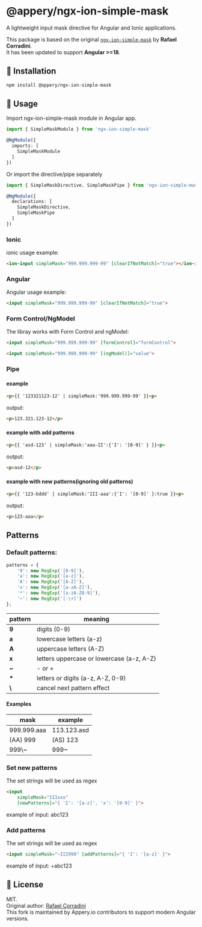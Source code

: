 # @appery/ngx-ion-simple-mask

A lightweight input mask directive for Angular and Ionic applications.

This package is based on the original [`ngx-ion-simple-mask`](https://github.com/rafaelcorradini/ngx-ion-simple-mask) by **Rafael Corradini**.  
It has been updated to support **Angular >=18**.

## 🔧 Installation

```bash
npm install @appery/ngx-ion-simple-mask
```

## 🚀 Usage

Import ngx-ion-simple-mask module in Angular app.
```typescript
import { SimpleMaskModule } from 'ngx-ion-simple-mask'

@NgModule({
  imports: [
    SimpleMaskModule
  ]
})
```

Or import the directive/pipe separately
```typescript
import { SimpleMaskDirective, SimpleMaskPipe } from 'ngx-ion-simple-mask'

@NgModule({
  declarations: [
    SimpleMaskDirective,
    SimpleMaskPipe
  ]
})
```

### Ionic

ionic usage example:
```html
<ion-input simpleMask="999.999.999-99" [clearIfNotMatch]="true"></ion-input>
```

### Angular

Angular usage example:
```html
<input simpleMask="999.999.999-99" [clearIfNotMatch]="true">
```

### Form Control/NgModel

The libray works with Form Control and ngModel:
```html
<input simpleMask="999.999.999-99" [formControl]="formControl">
```

```html
<input simpleMask="999.999.999-99" [(ngModel)]="value">
```

### Pipe

#### example
```html
<p>{{ '123321123-12' | simpleMask:'999.999.999-99' }}<p>
```
output: 
```html
<p>123.321.123-12</p>
```

#### example with add patterns
```html
<p>{{ 'asd-123' | simpleMask:'aaa-II':{'I': '[0-9]' } }}<p>
```
output: 
```html
<p>asd-12</p>
```

#### example with new patterns(ignoring old patterns)
```html
<p>{{ '123-bddd' | simpleMask:'III-aaa':{'I': '[0-9]' }:true }}<p>
```
output: 
```html
<p>123-aaa</p>
```

## <a name="3"></a>Patterns
### Default patterns:

```typescript
patterns = {
    '9': new RegExp('[0-9]'),
    'a': new RegExp('[a-z]'),
    'A': new RegExp('[A-Z]'),
    'x': new RegExp('[a-zA-Z]'),
    '*': new RegExp('[a-zA-Z0-9]'),
    '~': new RegExp('[-\+]')
};
```

| pattern | meaning |
|------|---------|
| **9** | digits (0-9) |
| **a** | lowercase letters (a-z) |
| **A** | uppercase letters (A-Z) |
| **x** | letters uppercase or lowercase (a-z, A-Z) |
|  **~** | - or + |
| **\*** | letters or digits (a-z, A-Z, 0-9) |
|  **\\** | cancel next pattern effect |

#### Examples

| mask | example |
| ------- | ------- |
| 999.999.aaa | 113.123.asd |
| (AA) 999 | (AS) 123 |
| 999\\\~ | 999~ |

### Set new patterns

The set strings will be used as regex
```html
<input
    simpleMask="IIIxxx"
    [newPatterns]="{ 'I': '[a-z]', 'x': '[0-9]' }">
```
example of input: abc123

### Add patterns

The set strings will be used as regex
```html
<input simpleMask="~III999" [addPatterns]="{ 'I': '[a-z]' }">
```
example of input: +abc123

## 📄 License

MIT.  
Original author: [Rafael Corradini](https://github.com/rafaelcorradini)  
This fork is maintained by Appery.io contributors to support modern Angular versions.
